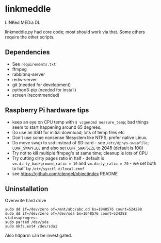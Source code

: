 # linkmeddle
LINKed MEDia DL

linkmeddle.py had core code; most should work via that.  Some others require the other scripts.

## Dependencies
- See `requirements.txt`
- ffmpeg
- rabbitmq-server
- redis-server
- git (needed for development)
- python3-pip (needed for install)
- screen (recommended)

## Raspberry Pi hardware tips
* keep an eye on CPU temp with `$ vcgencmd measure_temp`; bad things seem to start happening around 65 degrees.
* Do use an SSD for initial download; lots of temp files etc
* Don't use some nonsense filesystem like NTFS; prefer native Linux.
* Do move swap to ssd instead of SD card - see `/etc/dphys-swapfile`; `CONF_SWAPFILE` and also set `CONF_SWAPSIZE` to 2048 (default is 100)
* Try not to kill multiple ffmpeg's at same time; cleanup is lots of CPU
* Try cutting dirty pages ratio in half - default is `vm.dirty_background_ratio = 10` and `vm.dirty_ratio = 20` - we set both to half by `/etc/sysctl.d/local.conf`
* see https://github.com/ctengel/objectindex README

## Uninstallation

Overwrite hard drive

```
sudo dd if=/dev/zero of=/mnt/abc/abc.dd bs=1048576 count=524288
sudo dd if=/dev/zero of=/dev/sda bs=1048576 count=524288 status=progress
sudo parted /dev/sda
sudo mkfs.ext4 /dev/sda1
```

Also hdparm can be investigated.
